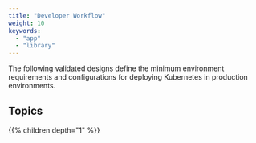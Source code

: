 ```yaml
---
title: "Developer Workflow"
weight: 10
keywords: 
  - "app"
  - "library"
---
```


The following validated designs define the minimum environment requirements and
configurations for deploying Kubernetes in production environments.

## Topics
{{% children depth="1" %}}


